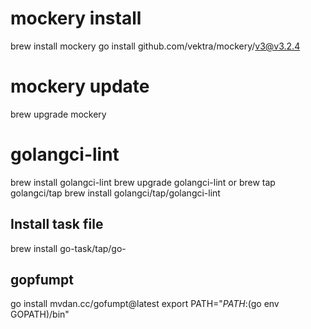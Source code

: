 # mockery install 
brew install mockery 
go install github.com/vektra/mockery/v3@v3.2.4
# mockery update 
brew upgrade mockery 

# golangci-lint 
brew install golangci-lint
brew upgrade golangci-lint
or 
brew tap golangci/tap
brew install golangci/tap/golangci-lint

## Install task file 

brew install go-task/tap/go-



## gopfumpt
go install mvdan.cc/gofumpt@latest
export PATH="$PATH:$(go env GOPATH)/bin"
